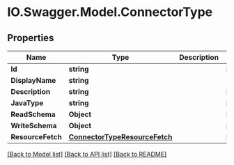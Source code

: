 # IO.Swagger.Model.ConnectorType
## Properties

Name | Type | Description | Notes
------------ | ------------- | ------------- | -------------
**Id** | **string** |  | [optional] 
**DisplayName** | **string** |  | 
**Description** | **string** |  | [optional] 
**JavaType** | **string** |  | [optional] 
**ReadSchema** | **Object** |  | [optional] 
**WriteSchema** | **Object** |  | [optional] 
**ResourceFetch** | [**ConnectorTypeResourceFetch**](ConnectorTypeResourceFetch.md) |  | [optional] 

[[Back to Model list]](../README.md#documentation-for-models) [[Back to API list]](../README.md#documentation-for-api-endpoints) [[Back to README]](../README.md)

